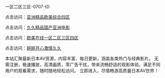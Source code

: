 
一区二区三区-0707-tD


点击访问：<a href="https://rtj-3zo.pages.dev/">亚洲精品欧美综合四区</a>

点击访问：<a href="https://gda-c7m.pages.dev/">久久精品国产亚洲电影</a>

点击访问：<a href="https://fdhf-454.pages.dev/">欧美在线一区二区三区四区</a>

点击访问：<a href="https://bered.pages.dev/">婷婷开心激情久久</a>


本站汇聚最新日本AV资源，内容丰富、每日更新，涵盖各类热门与经典影片。
无需注册，极速播放，高清画质，零广告干扰，带来流畅舒适的观影体验。满足不同用户的观看需求，随时随地轻松访问。
立即进入，尽情畅游高质量日本AV世界！

<span style="display:none;">[Canonical link](https://github.com/ff20250707/ff05 ）</span>
